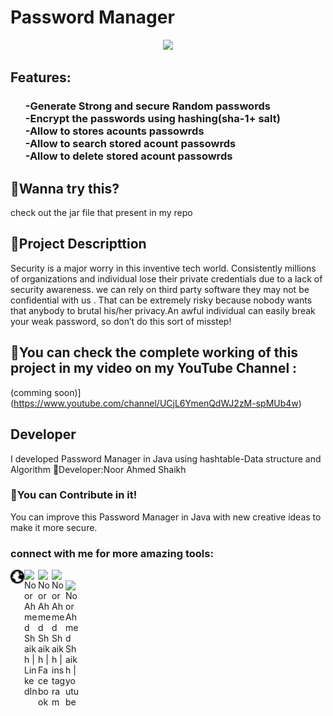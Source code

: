 # Password Manager
<p align="center">
<img src = "https://images.pexels.com/photos/3868576/pexels-photo-3868576.jpeg?auto=compress&cs=tinysrgb&dpr=1&w=500">
</p>

 ## Features:
 <ul>
<h3><strong>-Generate Strong and secure Random passwords</strong><br>
<strong>-Encrypt the passwords using hashing(sha-1+ salt)</strong><br>
<strong>-Allow to stores acounts passowrds</strong><br>
<strong>-Allow to search stored acount passowrds</strong><br>
<strong>-Allow to delete stored acount passowrds</strong><br></h3>
 </ul>

## :small_blue_diamond:Wanna try this?
check out the jar file that present in my repo

 ## :page_facing_up:Project Descripttion
Security is a major worry in this inventive tech world. Consistently millions of organizations and individual lose their private credentials due to a lack of security awareness. we can rely on third party software they may not be confidential with us . That can be extremely risky because nobody wants that anybody to brutal his/her privacy.An awful individual can easily break your weak password, so don’t do this sort of misstep!

## :movie_camera:You can check the complete working of this project in my video on my YouTube Channel :
(comming soon)](https://www.youtube.com/channel/UCjL6YmenQdWJ2zM-spMUb4w)


## Developer
I developed Password Manager in Java using hashtable-Data structure and Algorithm
👋Developer:Noor Ahmed Shaikh


### :small_blue_diamond:You can Contribute in it!
You can improve this Password Manager in Java with new creative ideas to make it more secure.


### connect with me for more amazing tools:
[<img align="left" alt="Noor Ahmed Shaikh | blog" width="22px" src="https://raw.githubusercontent.com/iconic/open-iconic/master/svg/globe.svg" />][website]
[<img align="left" alt="Noor Ahmed Shaikh | LinkedIn" width="22px" src="https://cdn.jsdelivr.net/npm/simple-icons@v3/icons/linkedin.svg" />][linkedin]
[<img align="left" alt="Noor Ahmed Shaikh | Facebook" width="22px" src="https://cdn.jsdelivr.net/npm/simple-icons@v3/icons/facebook.svg" />][facebook]
[<img align="left" alt="Noor Ahmed Shaikh | instagram" width="22px" src="https://cdn.jsdelivr.net/npm/simple-icons@v3/icons/instagram.svg" />][instagram]<br>
[<img align="left" alt="Noor Ahmed Shaikh | youtube" width="22px" src="https://cdn.jsdelivr.net/npm/simple-icons@v3/icons/youtube.svg" />][youtube]<br>

[website]: https://technicalfaraz.com/author/noor_ahmed/
[instagram]: https://www.instagram.com/noor_ahmed_shykh/
[facebook]: https://web.facebook.com/profile.php?id=100010125183183/
[linkedin]: https://www.linkedin.com/in/noor-ahmed-shaikh-2989691b4/
[youtube]: https://www.youtube.com/channel/UCjL6YmenQdWJ2zM-spMUb4w
